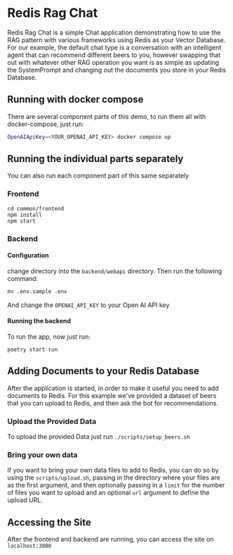 # Redis Rag Chat

Redis Rag Chat is a simple Chat application demonstrating how to use the RAG pattern with various frameworks using Redis as your Vector Database.
For our example, the default chat type is a conversation with an intelligent agent that can recommend different beers to you, however
swapping that out with whatever other RAG operation you want is as simple as updating the SystemPrompt and changing out the documents you
store in your Redis Database.

## Running with docker compose

There are several component parts of this demo, to run them all with docker-compose, just run:

```sh
OpenAIApiKey=<YOUR_OPENAI_API_KEY> docker compose up
```

## Running the individual parts separately

You can also run each component part of this same separately

### Frontend

```
cd common/frontend
npm install
npm start
```

### Backend

#### Configuration

change directory into the `backend/webapi` directory. Then run the following command: 

```sh
mv .env.sample .env
```

And change the `OPENAI_API_KEY` to your Open AI API key

#### Running the backend

To run the app, now just run:

```
poetry start run
```

## Adding Documents to your Redis Database

After the application is started, in order to make it useful you need to add documents to Redis. For this example we've provided
a dataset of beers that you can upload to Redis, and then ask the bot for recommendations.

### Upload the Provided Data

To upload the provided Data just run `./scripts/setup_beers.sh`

### Bring your own data

If you want to bring your own data files to add to Redis, you can do so by using the `scripts/upload.sh`, 
passing in the directory where your files are as the first argument, and then optionally passing in a `limit` for the number of files you want 
to upload and an optional `url` argument to define the upload URL.

## Accessing the Site

After the frontend and backend are running, you can access the site on `localhost:3000`